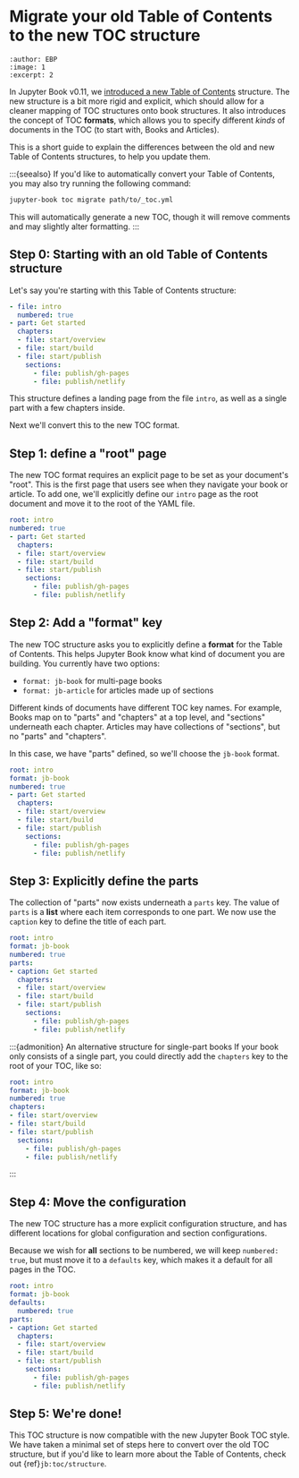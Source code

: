 # Migrate your old Table of Contents to the new TOC structure

```{post} 2021-06-17
:author: EBP
:image: 1
:excerpt: 2
```

In Jupyter Book v0.11, we [introduced a new Table of Contents](https://jupyterbook.org/reference/_changelog.html#v0-11-0) structure.
The new structure is a bit more rigid and explicit, which should allow for a cleaner mapping of TOC structures onto book structures.
It also introduces the concept of TOC **formats**, which allows you to specify different _kinds_ of documents in the TOC (to start with, Books and Articles).

This is a short guide to explain the differences between the old and new Table of Contents structures, to help you update them.

:::{seealso}
If you'd like to automatically convert your Table of Contents, you may also try running the following command:

```bash
jupyter-book toc migrate path/to/_toc.yml
```

This will automatically generate a new TOC, though it will remove comments and may slightly alter formatting.
:::

## Step 0: Starting with an old Table of Contents structure

Let's say you're starting with this Table of Contents structure:

```yaml
- file: intro
  numbered: true
- part: Get started
  chapters:
  - file: start/overview
  - file: start/build
  - file: start/publish
    sections:
      - file: publish/gh-pages
      - file: publish/netlify
```

This structure defines a landing page from the file `intro`, as well as a single part with a few chapters inside.

Next we'll convert this to the new TOC format.

## Step 1: define a "root" page

The new TOC format requires an explicit page to be set as your document's "root".
This is the first page that users see when they navigate your book or article.
To add one, we'll explicitly define our `intro` page as the root document and move it to the root of the YAML file.

```yaml
root: intro
numbered: true
- part: Get started
  chapters:
  - file: start/overview
  - file: start/build
  - file: start/publish
    sections:
      - file: publish/gh-pages
      - file: publish/netlify
```

## Step 2: Add a "format" key

The new TOC structure asks you to explicitly define a **format** for the Table of Contents.
This helps Jupyter Book know what kind of document you are building.
You currently have two options:

- `format: jb-book` for multi-page books
- `format: jb-article` for articles made up of sections

Different kinds of documents have different TOC key names.
For example, Books map on to "parts" and "chapters" at a top level, and "sections" underneath each chapter.
Articles may have collections of "sections", but no "parts" and "chapters".

In this case, we have "parts" defined, so we'll choose the `jb-book` format.

```yaml
root: intro
format: jb-book
numbered: true
- part: Get started
  chapters:
  - file: start/overview
  - file: start/build
  - file: start/publish
    sections:
      - file: publish/gh-pages
      - file: publish/netlify
```

## Step 3: Explicitly define the parts

The collection of "parts" now exists underneath a `parts` key.
The value of `parts` is a **list** where each item corresponds to one part.
We now use the `caption` key to define the title of each part.

```yaml
root: intro
format: jb-book
numbered: true
parts:
- caption: Get started
  chapters:
  - file: start/overview
  - file: start/build
  - file: start/publish
    sections:
      - file: publish/gh-pages
      - file: publish/netlify
```

:::{admonition} An alternative structure for single-part books
If your book only consists of a single part, you could directly add the `chapters` key to the root of your TOC, like so:

```yaml
root: intro
format: jb-book
numbered: true
chapters:
- file: start/overview
- file: start/build
- file: start/publish
  sections:
    - file: publish/gh-pages
    - file: publish/netlify
```

:::

## Step 4: Move the configuration

The new TOC structure has a more explicit configuration structure, and has different locations for global configuration and section configurations.

Because we wish for **all** sections to be numbered, we will keep `numbered: true`, but must move it to a `defaults` key, which makes it a default for all pages in the TOC.

```yaml
root: intro
format: jb-book
defaults:
  numbered: true
parts:
- caption: Get started
  chapters:
  - file: start/overview
  - file: start/build
  - file: start/publish
    sections:
      - file: publish/gh-pages
      - file: publish/netlify
```

## Step 5: We're done!

This TOC structure is now compatible with the new Jupyter Book TOC style.
We have taken a minimal set of steps here to convert over the old TOC structure, but if you'd like to learn more about the Table of Contents, check out {ref}`jb:toc/structure`.

